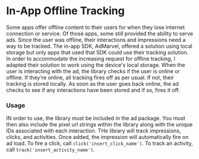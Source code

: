 # In-App Offline Tracking
Some apps offer offline content to their users for when they lose internet connection or service. Of those apps, some still provided the ability to serve ads. Since the user was offline, their interactions and impressions need a way to be tracked. The in-app SDK, AdMarvel, offered a solution using local storage but only apps that used that SDK could use their tracking solution. In order to accommodate the increasing request for offline tracking, I adapted their solution to work using the device's local storage. When the user is interacting with the ad, the library checks if the user is online or offline. If they're online, all tracking fires off as per usual. If not, their tracking is stored locally. As soon as the user goes back online, the ad checks to see if any interactions have been stored and if so, fires it off.

### Usage
IN order to use, the library must be included in the ad package. You must then also include the pixel url strings within the library along with the unique IDs associated with each interaction. THe library will track impressions, clicks, and activities. Once added, the impression will automatically fire on ad load. To fire a click, call `click('insert_click_name')`. To track an activity, call `track('insert_activity_name')`.